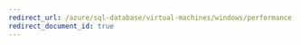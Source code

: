 ```yaml
---
redirect_url: /azure/sql-database/virtual-machines/windows/performance
redirect_document_id: true
---
```

